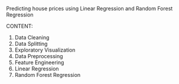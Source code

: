 Predicting house prices using Linear Regression and Random Forest Regression

CONTENT:
1. Data Cleaning
2. Data Splitting
3. Exploratory Visualization
4. Data Preprocessing
5. Feature Engineering
6. Linear Regression
7. Random Forest Regression
